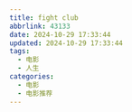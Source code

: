 ```yaml
---
title: fight club
abbrlink: 43133
date: 2024-10-29 17:33:44
updated: 2024-10-29 17:33:44
tags:
  - 电影
  - 人生
categories:
  - 电影
  - 电影推荐
---
```

